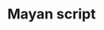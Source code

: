 ---
title: Mayan script
Script-type: Logosyllabic
Time-period: 3rd century BCE to 16th century CE
Direction: mixed
Languages: Mayan languages
image-url: https://upload.wikimedia.org/wikipedia/commons/thumb/d/d0/Escritura_maya.jpg/640px-Escritura_maya.jpg?1641312908340
---